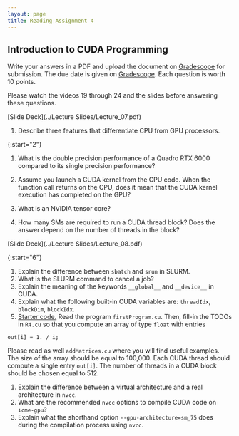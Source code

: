```yaml
---
layout: page
title: Reading Assignment 4
---
```


## Introduction to CUDA Programming

Write your answers in a PDF and upload the document on [Gradescope](https://www.gradescope.com/courses/258024) for submission. The due date is given on [Gradescope](https://www.gradescope.com/courses/258024). Each question is worth 10 points. 

Please watch the videos 19 through 24 and the slides before answering these questions.

<!-- [Starter code](../Code/ra3.zip) for all the questions. -->

[Slide Deck](../Lecture Slides/Lecture_07.pdf)

1. Describe three features that differentiate CPU from GPU processors.

<!-- 1. CPU cores are more complex than GPU cores
1. GPU have a lot more cores
1. CPU cache are much larger
1. CPUs typically have an L3 cache
1. The control on a CPU is more complex than on a GPU -->

{:start="2"}
1. What is the double precision performance of a Quadro RTX 6000 compared to its single precision performance?

1. Assume you launch a CUDA kernel from the CPU code. When the function call returns on the CPU, does it mean that the CUDA kernel execution has completed on the GPU?

1. What is an NVIDIA tensor core?

1. How many SMs are required to run a CUDA thread block? Does the answer depend on the number of threads in the block?

[Slide Deck](../Lecture Slides/Lecture_08.pdf)

{:start="6"}
1. Explain the difference between `sbatch` and `srun` in SLURM.
1. What is the SLURM command to cancel a job?
1. Explain the meaning of the keywords `__global__` and `__device__` in CUDA.
1. Explain what the following built-in CUDA variables are: `threadIdx`, `blockDim`, `blockIdx`.
1. [Starter code.](../Code/ra4.zip) Read the program `firstProgram.cu`. Then, fill-in the TODOs in `R4.cu` so that you compute an array of type `float` with entries
```
out[i] = 1. / i;
```
Please read as well `addMatrices.cu` where you will find useful examples. The size of the array should be equal to 100,000. Each CUDA thread should compute a single entry `out[i]`. The number of threads in a CUDA block should be chosen equal to 512.
1. Explain the difference between a virtual architecture and a real architecture in `nvcc`.
1. What are the recommended `nvcc` options to compile CUDA code on `icme-gpu`?
1. Explain what the shorthand option `--gpu-architecture=sm_75` does during the compilation process using `nvcc`.